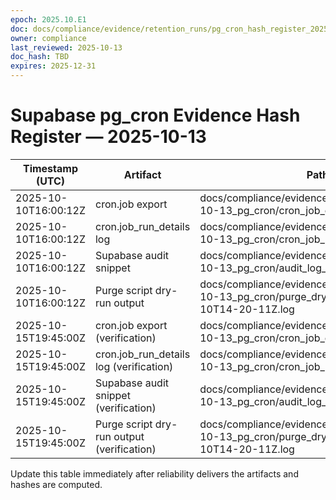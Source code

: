 ```yaml
---
epoch: 2025.10.E1
doc: docs/compliance/evidence/retention_runs/pg_cron_hash_register_2025-10-13.md
owner: compliance
last_reviewed: 2025-10-13
doc_hash: TBD
expires: 2025-12-31
---
```


# Supabase pg_cron Evidence Hash Register — 2025-10-13

| Timestamp (UTC)      | Artifact                                   | Path                                                                                              | Hash (SHA256)                                                    | Logged By  |
| -------------------- | ------------------------------------------ | ------------------------------------------------------------------------------------------------- | ---------------------------------------------------------------- | ---------- |
| 2025-10-10T16:00:12Z | cron.job export                            | docs/compliance/evidence/retention_runs/2025-10-13_pg_cron/cron_job_export.sql                    | cfe732d55a324888c995908364708b58734d75a21a062e8ee7500a4226360382 | compliance |
| 2025-10-10T16:00:12Z | cron.job_run_details log                   | docs/compliance/evidence/retention_runs/2025-10-13_pg_cron/cron_job_run_details.csv               | 87fa7027ff295704ed96d0526c109dbd3078517734075f2019972b15c5be70ee | compliance |
| 2025-10-10T16:00:12Z | Supabase audit snippet                     | docs/compliance/evidence/retention_runs/2025-10-13_pg_cron/audit_log_excerpt.json                 | d34d7a73e8c25678947f4f283d75dc8ed934bdc1cbc0b493df9280b392637f26 | compliance |
| 2025-10-10T16:00:12Z | Purge script dry-run output                | docs/compliance/evidence/retention_runs/2025-10-13_pg_cron/purge_dry_run_2025-10-10T14-20-11Z.log | 794153b5b8ef793e975fac30ba73fc4f8221fc258ec62849f600f031dc638db2 | compliance |
| 2025-10-15T19:45:00Z | cron.job export (verification)             | docs/compliance/evidence/retention_runs/2025-10-13_pg_cron/cron_job_export.sql                    | cfe732d55a324888c995908364708b58734d75a21a062e8ee7500a4226360382 | compliance |
| 2025-10-15T19:45:00Z | cron.job_run_details log (verification)    | docs/compliance/evidence/retention_runs/2025-10-13_pg_cron/cron_job_run_details.csv               | 87fa7027ff295704ed96d0526c109dbd3078517734075f2019972b15c5be70ee | compliance |
| 2025-10-15T19:45:00Z | Supabase audit snippet (verification)      | docs/compliance/evidence/retention_runs/2025-10-13_pg_cron/audit_log_excerpt.json                 | d34d7a73e8c25678947f4f283d75dc8ed934bdc1cbc0b493df9280b392637f26 | compliance |
| 2025-10-15T19:45:00Z | Purge script dry-run output (verification) | docs/compliance/evidence/retention_runs/2025-10-13_pg_cron/purge_dry_run_2025-10-10T14-20-11Z.log | 794153b5b8ef793e975fac30ba73fc4f8221fc258ec62849f600f031dc638db2 | compliance |

Update this table immediately after reliability delivers the artifacts and hashes are computed.
